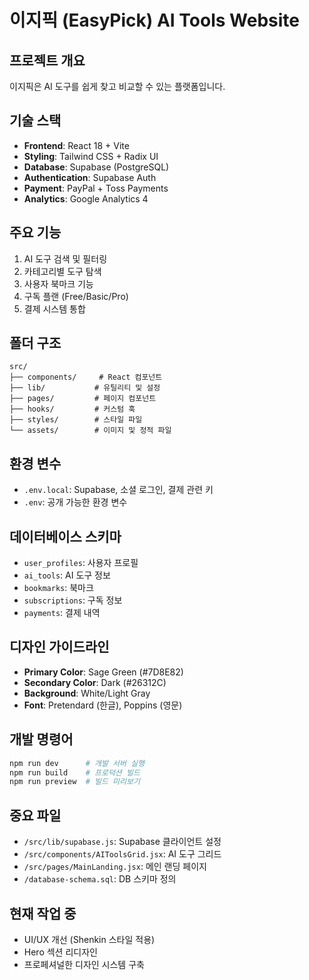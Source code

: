 # 이지픽 (EasyPick) AI Tools Website

## 프로젝트 개요
이지픽은 AI 도구를 쉽게 찾고 비교할 수 있는 플랫폼입니다.

## 기술 스택
- **Frontend**: React 18 + Vite
- **Styling**: Tailwind CSS + Radix UI
- **Database**: Supabase (PostgreSQL)
- **Authentication**: Supabase Auth
- **Payment**: PayPal + Toss Payments
- **Analytics**: Google Analytics 4

## 주요 기능
1. AI 도구 검색 및 필터링
2. 카테고리별 도구 탐색
3. 사용자 북마크 기능
4. 구독 플랜 (Free/Basic/Pro)
5. 결제 시스템 통합

## 폴더 구조
```
src/
├── components/     # React 컴포넌트
├── lib/           # 유틸리티 및 설정
├── pages/         # 페이지 컴포넌트
├── hooks/         # 커스텀 훅
├── styles/        # 스타일 파일
└── assets/        # 이미지 및 정적 파일
```

## 환경 변수
- `.env.local`: Supabase, 소셜 로그인, 결제 관련 키
- `.env`: 공개 가능한 환경 변수

## 데이터베이스 스키마
- `user_profiles`: 사용자 프로필
- `ai_tools`: AI 도구 정보
- `bookmarks`: 북마크
- `subscriptions`: 구독 정보
- `payments`: 결제 내역

## 디자인 가이드라인
- **Primary Color**: Sage Green (#7D8E82)
- **Secondary Color**: Dark (#26312C)
- **Background**: White/Light Gray
- **Font**: Pretendard (한글), Poppins (영문)

## 개발 명령어
```bash
npm run dev      # 개발 서버 실행
npm run build    # 프로덕션 빌드
npm run preview  # 빌드 미리보기
```

## 중요 파일
- `/src/lib/supabase.js`: Supabase 클라이언트 설정
- `/src/components/AIToolsGrid.jsx`: AI 도구 그리드
- `/src/pages/MainLanding.jsx`: 메인 랜딩 페이지
- `/database-schema.sql`: DB 스키마 정의

## 현재 작업 중
- UI/UX 개선 (Shenkin 스타일 적용)
- Hero 섹션 리디자인
- 프로페셔널한 디자인 시스템 구축

